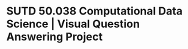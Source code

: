 # SUTD 50.038 Computational Data Science | Visual Question Answering Project
<!-- 
## [Report](CDS_Project_Report.pdf) | [Slides](https://docs.google.com/presentation/d/1Elnq1g6hoS4z_BVguqzmkOq789-CBYEdz_hjMW-x-f4/edit#slide=id.p) 

## Group Name: Hadoop Distributed Suffering (GPA-Reduce)

### By Bryan Tan (Chen Zhengyu), Christy Lau Jin Yun and Lek Jie Wei

![GUI](ImagesForDemo/gui_screenshot.png)

**Dataset Preprocessing**: We performed our preprocessing of the original [VQAv2 dataset](https://www.kaggle.com/datasets/rajatkumar794/visual-based-question-answering) using our [kaggle preprocessing notebook](https://www.kaggle.com/code/christylau/vqav2-preprocessing). The same code can also be found in **`Preprocessing_Notebook.ipynb`**.
 
**Dataset**: Our preprocessed VQAv2 dataset can be [found on kaggle](https://www.kaggle.com/datasets/christylau/vqav2-annotations-preprocessed?select=VQAv2_answer_mapping.json).

**Device specifications**: Training and evaluation are performed with an Intel i5-13600k, 32GB of RAM and an RTX 3090 with 24GB VRAM on Ubuntu-22.04 via WSL.

### Important Notebooks (In order of recommended exploration)

1. **`Train_Notebook.ipynb`** contains the code necessary to train a fusion model and save its weights in the designated checkpoint folder. Adapted from [this Kaggle notebook](https://www.kaggle.com/code/bhavikardeshna/visual-question-answering-multimodal-transfomer).  

2. **`Train_CNN_LSTM_Baseline_Notebook.ipynb`** contains the code necessary to train a baseline CNN + LSTM model and save its weights in the designated checkpoint folder.

3. **`GUI_Demo.ipynb`** contains the code necessary to run a GUI for visualising the predictions of our best fusion model.

4. **`EvalAll_Notebook.ipynb`** contains the code necessary to evaluate all models and save the results as a `.csv` file and print the results in LaTeX.

5. **`Train_EvalViLT_Notebook.ipynb`** contains the code necessary to train and evaluate a ViLT model and save its weights. It also contains the code necessary to add ViLT's results to the previous evaluated results table and print them results in LaTeX.

6. **`Preprocessing_Notebook.ipynb`** contains the code necessary to preprocess the original VQAv2 dataset.
